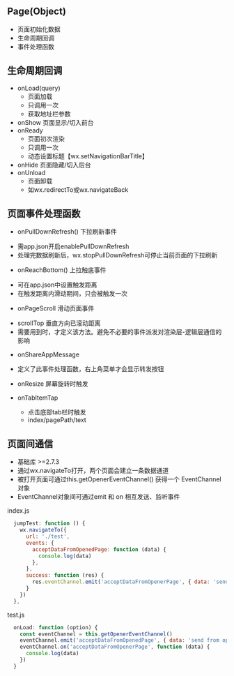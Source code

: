 ## Page(Object)

- 页面初始化数据
- 生命周期回调
- 事件处理函数

## 生命周期回调
- onLoad(query)
  * 页面加载
  * 只调用一次
  * 获取地址栏参数
- onShow 页面显示/切入前台
- onReady
  * 页面初次渲染
  * 只调用一次
  * 动态设置标题【wx.setNavigationBarTitle】
- onHide 页面隐藏/切入后台
- onUnload
  * 页面卸载
  * 如wx.redirectTo或wx.navigateBack

## 页面事件处理函数
- onPullDownRefresh() 下拉刷新事件
 * 需app.json开启enablePullDownRefresh
 * 处理完数据刷新后，wx.stopPullDownRefresh可停止当前页面的下拉刷新
- onReachBottom() 上拉触底事件
 * 可在app.json中设置触发距离
 * 在触发距离内滑动期间，只会被触发一次
- onPageScroll 滑动页面事件
 * scrollTop 垂直方向已滚动距离
 * 需要用到时，才定义该方法。避免不必要的事件派发对渲染层-逻辑层通信的影响
- onShareAppMessage
 * 定义了此事件处理函数，右上角菜单才会显示转发按钮
- onResize 屏幕旋转时触发

- onTabItemTap
  * 点击底部tab栏时触发
  * index/pagePath/text

## 页面间通信
- 基础库 >=2.7.3
- 通过wx.navigateTo打开，两个页面会建立一条数据通道
- 被打开页面可通过this.getOpenerEventChannel() 获得一个 EventChannel 对象
- EventChannel对象间可通过emit 和 on 相互发送、监听事件

index.js
```js
  jumpTest: function () {
    wx.navigateTo({
      url: './test',
      events: {
        acceptDataFromOpenedPage: function (data) {
          console.log(data)
        },
      },
      success: function (res) {
        res.eventChannel.emit('acceptDataFromOpenerPage', { data: 'send from opener page' })
      }
    })
  },

```

test.js
```js
  onLoad: function (option) {
    const eventChannel = this.getOpenerEventChannel()
    eventChannel.emit('acceptDataFromOpenedPage', { data: 'send from opened page' });
    eventChannel.on('acceptDataFromOpenerPage', function (data) {
      console.log(data)
    })
  }
```


